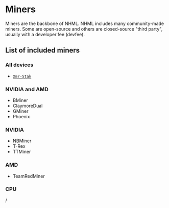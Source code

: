 # Miners

Miners are the backbone of NHML. NHML includes many community-made miners. Some are open-source and others are closed-source "third party", usually with a developer fee (devfee).

## List of included miners

### All devices

* [`Xmr-Stak`](https://github.com/nicehash/NiceHashMinerLegacy/wiki/Xmr-Stak)

### NVIDIA and AMD

* BMiner
* ClaymoreDual
* GMiner
* Phoenix

### NVIDIA

* NBMiner
* T-Rex
* TTMiner

### AMD

* TeamRedMiner

### CPU

/